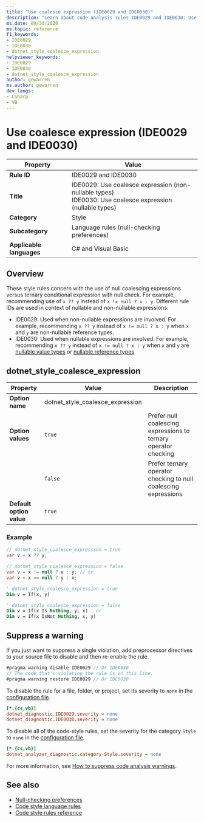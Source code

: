 ```yaml
---
title: "Use coalesce expression (IDE0029 and IDE0030)"
description: "Learn about code analysis rules IDE0029 and IDE0030: Use coalesce expression"
ms.date: 09/30/2020
ms.topic: reference
f1_keywords:
- IDE0029
- IDE0030
- dotnet_style_coalesce_expression
helpviewer_keywords:
- IDE0029
- IDE0030
- dotnet_style_coalesce_expression
author: gewarren
ms.author: gewarren
dev_langs:
- CSharp
- VB
---
```

# Use coalesce expression (IDE0029 and IDE0030)

|Property|Value|
|-|-|
| **Rule ID** | IDE0029 and IDE0030 |
| **Title** | IDE0029: Use coalesce expression (non-nullable types)<br/> IDE0030: Use coalesce expression (nullable types) |
| **Category** | Style |
| **Subcategory** | Language rules (null-checking preferences) |
| **Applicable languages** | C# and Visual Basic |

## Overview

These style rules concern with the use of null coalescing expressions versus ternary conditional expression with null check. For example, recommending use of `x ?? y` instead of `x != null ? x : y`. Different rule IDs are used in context of nullable and non-nullable expressions:

- IDE0029: Used when non-nullable expressions are involved. For example, recommending `x ?? y` instead of `x != null ? x : y` when `x` and `y` are non-nullable reference types.
- IDE0030: Used when nullable expressions are involved. For example, recommending `x ?? y` instead of `x != null ? x : y` when `x` and `y` are [nullable value types](../../../csharp/language-reference/builtin-types/nullable-value-types.md) or [nullable reference types](../../../csharp/language-reference/builtin-types/nullable-reference-types.md)

## dotnet_style_coalesce_expression

|Property|Value|Description|
|-|-|-|
| **Option name** | dotnet_style_coalesce_expression | |
| **Option values** | `true` | Prefer null coalescing expressions to ternary operator checking|
||`false` | Prefer ternary operator checking to null coalescing expressions |
| **Default option value** | `true` | |

### Example

```csharp
// dotnet_style_coalesce_expression = true
var v = x ?? y;

// dotnet_style_coalesce_expression = false
var v = x != null ? x : y; // or
var v = x == null ? y : x;
```

```vb
' dotnet_style_coalesce_expression = true
Dim v = If(x, y)

' dotnet_style_coalesce_expression = false
Dim v = If(x Is Nothing, y, x) ' or
Dim v = If(x IsNot Nothing, x, y)
```

## Suppress a warning

If you just want to suppress a single violation, add preprocessor directives to your source file to disable and then re-enable the rule.

```csharp
#pragma warning disable IDE0029 // Or IDE0030
// The code that's violating the rule is on this line.
#pragma warning restore IDE0029 // Or IDE0030
```

To disable the rule for a file, folder, or project, set its severity to `none` in the [configuration file](../configuration-files.md).

```ini
[*.{cs,vb}]
dotnet_diagnostic.IDE0029.severity = none
dotnet_diagnostic.IDE0030.severity = none
```

To disable all of the code-style rules, set the severity for the category `Style` to `none` in the [configuration file](../configuration-files.md).

```ini
[*.{cs,vb}]
dotnet_analyzer_diagnostic.category-Style.severity = none
```

For more information, see [How to suppress code analysis warnings](../suppress-warnings.md).

## See also

- [Null-checking preferences](null-checking-preferences.md)
- [Code style language rules](language-rules.md)
- [Code style rules reference](index.md)
